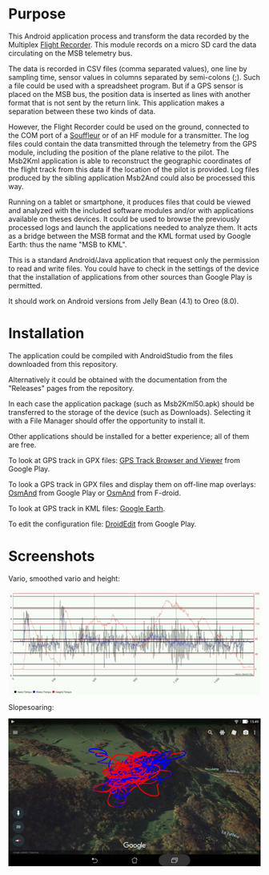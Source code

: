 # Purpose
This Android application process and transform the data recorded
by the Multiplex [Flight Recorder](https://www.multiplex-rc.de/produkte/85420-flightrecorder).
This module records on a micro SD card the data circulating
on the MSB telemetry bus.

The data is recorded in CSV files (comma separated values), one line
by sampling time, sensor values in columns separated by semi-colons (;).
Such a file could be used with a spreadsheet program.
But if a GPS sensor is placed on the MSB bus, the position data is
inserted as lines with another format that is not sent by
the return link.
This application makes a separation between these two kinds of data.

However, the Flight Recorder could be used on the ground, connected
to the COM port of a 
[Souffleur](https://www.multiplex-rc.de/produkte/45185-souffleur-deutsch)
or of an HF module for a transmitter. The log files could contain the
data transmitted through the telemetry from the GPS module, including the
position of the plane relative to the pilot.
The Msb2Kml application is able to reconstruct the geographic coordinates of
the flight track from this data if the location of the pilot is provided.
Log files produced by the sibling application Msb2And could also
be processed this way.

Running on a tablet or smartphone, it produces files that could
be viewed and analyzed with the included software modules
and/or with applications available on theses devices.
It could be used to browse the previously processed logs and launch
the applications needed to analyze them.
It acts as a bridge between the MSB format and the KML
format used by Google Earth: thus the name "MSB to KML".

This is a standard Android/Java application that request only the permission
to read and write files. You could have to check in the settings
of the device that the installation of applications from other
sources than Google Play is permitted.

It should work on Android versions from Jelly Bean (4.1) to Oreo (8.0).

# Installation
The application could be compiled with AndroidStudio from the files
downloaded from this repository.

Alternatively it could be obtained with the documentation from
the "Releases" pages from the repository.

In each case the application package (such as Msb2Kml50.apk) should be
transferred to the storage of the device (such as Downloads).
Selecting it with a File Manager should offer the opportunity
to install it.

Other applications should be installed for a better experience;
all of them are free.

To look at GPS track in GPX files:
[GPS Track Browser and Viewer](https://play.google.com/store/apps/details?id=com.qbedded.TrackBrowser) from Google Play.

To look a GPS track in GPX files and display them on off-line
map overlays: [OsmAnd](https://play.google.com/store/apps/details?id=net.osmand)
from Google Play or [OsmAnd](https://f-droid.org/repository/browse/?fdfilter=osmand&fdid=net.osmand.plus) from F-droid.

To look at GPS track in KML files: [Google Earth](https://play.google.com/store/apps/details?id=com.google.earth).

To edit the configuration file: [DroidEdit](https://play.google.com/store/apps/details?id=com.aor.droidedit) from Google Play.

# Screenshots

Vario, smoothed vario and height:

![MSB_069](Documents/Gallery/MSB_0069_0_4_10_3.jpg)

Slopesoaring:

![Google Earth](Documents/Gallery/Screenshot_2017-11-22-15-49-49.jpg)

